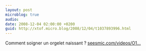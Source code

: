 ```yaml
---
layout: post
microblog: true
audio: 
date: 2008-12-04 02:00:00 +0200
guid: http://xtof.micro.blog/2008/12/04/t1037893996.html
---
```

Comment soigner un orgelet naissant ? [seesmic.com/videos/O1...](http://seesmic.com/videos/O1pqq0wKdi)
